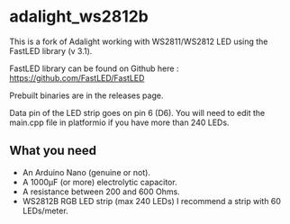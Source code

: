 # adalight_ws2812b
This is a fork of Adalight working with WS2811/WS2812 LED using the FastLED library (v 3.1).

FastLED library can be found on Github here : https://github.com/FastLED/FastLED

Prebuilt binaries are in the releases page.

Data pin of the LED strip goes on pin 6 (D6). You will need to edit the main.cpp file in platformio if you have more than 240 LEDs.

## What you need
- An Arduino Nano (genuine or not).
- A 1000µF (or more) electrolytic capacitor.
- A resistance between 200 and 600 Ohms.
- WS2812B RGB LED strip (max 240 LEDs) I recommend a strip with 60 LEDs/meter.
